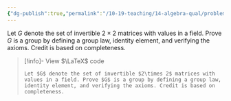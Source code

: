 ```yaml
---
{"dg-publish":true,"permalink":"/10-19-teaching/14-algebra-qual/problem-bank/group-theory/verifying-axioms-of-a-group/","tags":["group_theory"],"updated":"2025-03-17T07:23:29-07:00"}
---
```


Let $G$ denote the set of invertible $2\times 2$ matrices with values in a field. Prove $G$ is a group by defining a group law, identity element, and verifying the axioms. Credit is based on completeness.

> [!info]- View $\LaTeX$ code
> ```
> Let $G$ denote the set of invertible $2\times 2$ matrices with values in a field. Prove $G$ is a group by defining a group law, identity element, and verifying the axioms. Credit is based on completeness.
> ```